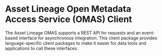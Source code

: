 <!-- SPDX-License-Identifier: CC-BY-4.0 -->
<!-- Copyright Contributors to the ODPi Egeria project. -->

# Asset Lineage Open Metadata Access Service (OMAS) Client

The Asset Lineage OMAS supports a REST API for requests and an event-based
interface for asynchronous integration.  This client
package provides language-specific client packages to make it easier
for data tools and applications to call these interfaces.